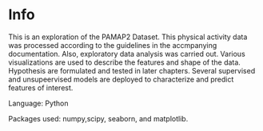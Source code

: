 # Info

This is an exploration of the PAMAP2 Dataset. This physical activity data was processed according to the guidelines in the accmpanying documentation. Also, exploratory data analysis was carried out.
Various visualizations are used to describe the features and shape of the data.
Hypothesis are formulated and tested in later chapters.
Several supervised and unsupeervised models are deployed to characterize and predict features of interest.

Language: Python

Packages used: numpy,scipy, seaborn, and matplotlib.

